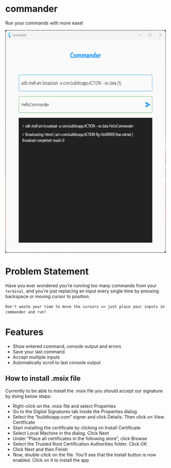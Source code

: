 # commander

Run your commands with more ease!

<img src="screenshot.png" width="700" height="700">

# Problem Statement
Have you ever wondered you're running too many commands from your `terminal`, 
and you're just replacing an input every single time by pressing backspace or moving cursor to position.

`Don't waste your time to move the cursors => just place your inputs in commander and run!`

# Features
- Show entered command, console output and errors
- Save your last command
- Accept multiple inputs
- Automatically scroll to last console output

## How to install .msix file
Currently to be able to install the .msix file you should accept our signature by doing below steps:

- Right-click on the .msix file and select Properties
- Go to the Digital Signatures tab inside the Properties dialog
- Select the “buildtoapp.com” signer and click Details. Then click on View Certificate
- Start installing the certificate by clicking on Install Certificate
- Select Local Machine in the dialog. Click Next
- Under “Place all certificates in the following store”, click Browse
- Select the Trusted Root Certification Authorities folder. Click OK
- Click Next and then Finish
- Now, double-click on the file. You’ll see that the Install button is now enabled. Click on it to install the app